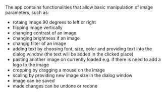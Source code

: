 The app contains functionalities that allow basic manipulation of image parameters, such as:
- rotaing image 90 degrees to left or right
- flipping image vertically
- changing contrast of an image
- changing brightness if an image
- changig filter of an image
- adding text by choosing font, size, color and providing text into the dialog window (the text will be added in the clicked place)
- pasting another image on currently loaded e.g. if there is need to add a logo to the image
- cropping by dragging a mouse on the image
- scaling by providing new image size in the dialog window
- image can be saved
- made changes can be undone or redone
